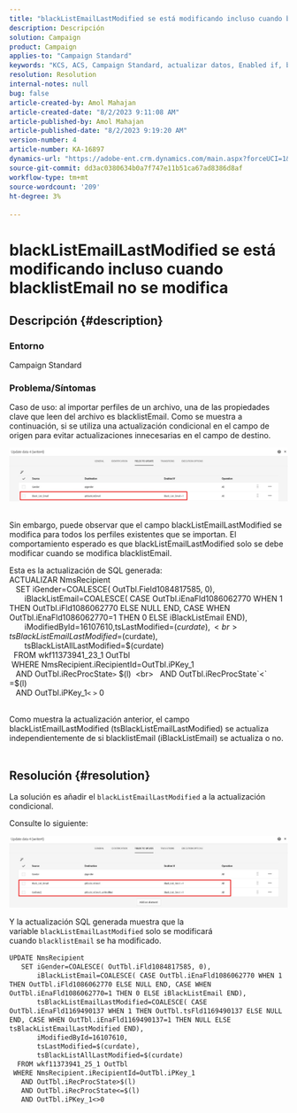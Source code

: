 ```yaml
---
title: "blackListEmailLastModified se está modificando incluso cuando blacklistEmail no se modifica"
description: Descripción
solution: Campaign
product: Campaign
applies-to: "Campaign Standard"
keywords: "KCS, ACS, Campaign Standard, actualizar datos, Enabled if, blacklistEmail, blackListEmailLastModified"
resolution: Resolution
internal-notes: null
bug: false
article-created-by: Amol Mahajan
article-created-date: "8/2/2023 9:11:08 AM"
article-published-by: Amol Mahajan
article-published-date: "8/2/2023 9:19:20 AM"
version-number: 4
article-number: KA-16897
dynamics-url: "https://adobe-ent.crm.dynamics.com/main.aspx?forceUCI=1&pagetype=entityrecord&etn=knowledgearticle&id=d2a14d7e-1431-ee11-bdf3-6045bd006b3d"
source-git-commit: dd3ac0380634b0a7f747e11b51ca67ad8386d8af
workflow-type: tm+mt
source-wordcount: '209'
ht-degree: 3%

---
```


# blackListEmailLastModified se está modificando incluso cuando blacklistEmail no se modifica

## Descripción {#description}


### <b>Entorno</b>

Campaign Standard



### <b>Problema/Síntomas</b>

Caso de uso: al importar perfiles de un archivo, una de las propiedades clave que leen del archivo es blacklistEmail. Como se muestra a continuación, si se utiliza una actualización condicional en el campo de origen para evitar actualizaciones innecesarias en el campo de destino.



![](assets/___d3a14d7e-1431-ee11-bdf3-6045bd006b3d___.jpeg)


<br>Sin embargo, puede observar que el campo blackListEmailLastModified se modifica para todos los perfiles existentes que se importan. El comportamiento esperado es que blackListEmailLastModified solo se debe modificar cuando se modifica blacklistEmail.

Esta es la actualización de SQL generada:
<br>ACTUALIZAR NmsRecipient 
<br>   SET iGender=COALESCE( OutTbl.Field1084817585, 0),
<br>       iBlackListEmail=COALESCE( CASE OutTbl.iEnaFld1086062770 WHEN 1 THEN OutTbl.iFld1086062770 ELSE NULL END, CASE WHEN OutTbl.iEnaFld1086062770=1 THEN 0 ELSE iBlackListEmail END),
<br>       iModifiedById=16107610,tsLastModified=$(curdate),
<br>       tsBlackListEmailLastModified=$(curdate),
<br>       tsBlackListAllLastModified=$(curdate) 
<br>  FROM wkf11373941_23_1 OutTbl 
<br> WHERE NmsRecipient.iRecipientId=OutTbl.iPKey_1 
<br>   AND OutTbl.iRecProcState`>` $(l) 
<br>   AND OutTbl.iRecProcState`<` =$(l) 
<br>   AND OutTbl.iPKey_1`<` `>` 0


<br>Como muestra la actualización anterior, el campo blackListEmailLastModified (tsBlackListEmailLastModified) se actualiza independientemente de si blacklistEmail (iBlackListEmail) se actualiza o no.
<br> 

## Resolución {#resolution}


La solución es añadir el `blackListEmailLastModified` a la actualización condicional.

Consulte lo siguiente:

![](assets/46d6b7ee-ab97-eb11-b1ac-002248093c2a.png)

Y la actualización SQL generada muestra que la variable `blackListEmailLastModified` solo se modificará cuando `blacklistEmail` se ha modificado.




```
UPDATE NmsRecipient 
   SET iGender=COALESCE( OutTbl.iFld1084817585, 0),
       iBlackListEmail=COALESCE( CASE OutTbl.iEnaFld1086062770 WHEN 1 THEN OutTbl.iFld1086062770 ELSE NULL END, CASE WHEN OutTbl.iEnaFld1086062770=1 THEN 0 ELSE iBlackListEmail END),
       tsBlackListEmailLastModified=COALESCE( CASE OutTbl.iEnaFld1169490137 WHEN 1 THEN OutTbl.tsFld1169490137 ELSE NULL END, CASE WHEN OutTbl.iEnaFld1169490137=1 THEN NULL ELSE tsBlackListEmailLastModified END),
       iModifiedById=16107610,
       tsLastModified=$(curdate),
       tsBlackListAllLastModified=$(curdate) 
  FROM wkf11373941_25_1 OutTbl 
 WHERE NmsRecipient.iRecipientId=OutTbl.iPKey_1 
   AND OutTbl.iRecProcState>$(l) 
   AND OutTbl.iRecProcState<=$(l) 
   AND OutTbl.iPKey_1<>0
```




